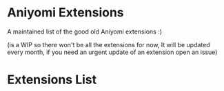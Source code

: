 # Aniyomi Extensions
A maintained list of the good old Aniyomi extensions :)

(is a WIP so there won't be all the extensions for now, It will be updated every month, if you need an urgent update of an extension open an issue)



# Extensions List

